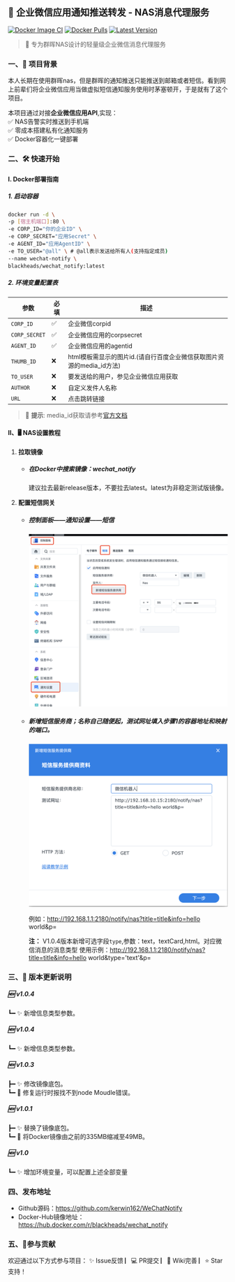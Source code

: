 ## 🚀 企业微信应用通知推送转发 - NAS消息代理服务

[![Docker Image CI](https://github.com/kerwin162/WeChatNotify/actions/workflows/docker-image.yml/badge.svg)](https://github.com/kerwin162/WeChatNotify/actions/workflows/docker-image.yml)
[![Docker Pulls](https://img.shields.io/docker/pulls/blackheads/wechat_notify?style=flat-square)](https://hub.docker.com/r/blackheads/wechat_notify)
[![Latest Version](https://img.shields.io/github/v/release/kerwin162/WeChatNotify?color=success&include_prereleases&style=flat-square)](https://github.com/xaoyaoo/PyWxDump/releases)

> 📢 专为群晖NAS设计的轻量级企业微信消息代理服务 

### 一、🌟 项目背景

本人长期在使用群晖nas，但是群晖的通知推送只能推送到邮箱或者短信。看到网上前辈们将企业微信应用当做虚拟短信通知服务使用时茅塞顿开，于是就有了这个项目。

本项目通过对接**企业微信应用API**,实现：  
✅ NAS告警实时推送到手机端  
✅ 零成本搭建私有化通知服务  
✅ Docker容器化一键部署  


### 二、🛠️ 快速开始
#### I. Docker部署指南
##### 1. 启动容器
```bash
docker run -d \
-p [宿主机端口]:80 \ 
-e CORP_ID="你的企业ID" \
-e CORP_SECRET="应用Secret" \ 
-e AGENT_ID="应用AgentID" \
-e TO_USER="@all" \ # @all表示发送给所有人(支持指定成员)
--name wechat-notify \
blackheads/wechat_notify:latest
```

##### 2. 环境变量配置表 
| 参数          | 必填 | 描述                                                         |
| ------------- | ---- | ------------------------------------------------------------ |
| `CORP_ID`     | ✅    | 企业微信corpid                                               |
| `CORP_SECRET` | ✅    | 企业微信应用的corpsecret                                     |
| `AGENT_ID`    | ✅    | 企业微信应用的agentid                                        |
| `THUMB_ID`    | ❌    | html模板需显示的图片id.(请自行百度企业微信获取图片资源的media_id方法) |
| `TO_USER`     | ❌    | 要发送给的用户，参见企业微信应用获取                         |
| `AUTHOR`      | ❌    | 自定义发件人名称                                             |
| `URL`         | ❌    | 点击跳转链接                                                 |

> 📝 **提示**: media_id获取请参考[官方文档](https://work.weixin.qq.com/api/doc/)

#### II、🖥️ NAS设置教程 
1. **拉取镜像**
   - ##### 在Docker中搜索镜像：wechat_notify
     建议拉去最新release版本，不要拉去latest。latest为非稳定测试版镜像。

2. **配置短信网关**
   - ##### 控制面板——通知设置——短信

       <img src="pic/step-1.png" width="640px" />

   - ##### 新增短信服务商；名称自己随便起，测试网址填入步骤1的容器地址和映射的端口。

      <img src="pic/step-2.png" width="640px" />
      
      例如：http://192.168.1.1:2180/notify/nas?title=title&info=hello world&p=

     **注：** V1.0.4版本新增可选字段`type`,参数：text，textCard,html。对应微信消息的消息类型
     使用示例：http://192.168.1.1:2180/notify/nas?title=title&info=hello world&type='text'&p=


### 三、🔄 版本更新说明

##### 🆕 v1.0.4
┗━ ✨ 新增信息类型参数。
  
##### 🆕 v1.0.4
┗━ ✨ 新增信息类型参数。
  
##### 🆕 v1.0.3
┣━ ✨ 修改镜像底包。  
┗━ 🐞 修复运行时报找不到node Moudle错误。
   
##### 🆕 v1.0.1
┣━ ✨ 替换了镜像底包。  
┗━ 🐞 将Docker镜像由之前的335MB缩减至49MB。
   
##### 🆕 v1.0
┗━ ✨ 增加环境变量，可以配置上述全部变量


### 四、发布地址
- Github源码：https://github.com/kerwin162/WeChatNotify
- Docker-Hub镜像地址：https://hub.docker.com/r/blackheads/wechat_notify

### 五、🤝参与贡献 

欢迎通过以下方式参与项目：
✨ Issue反馈   ▏💻 PR提交   ▏📖 Wiki完善   ▏⭐ Star支持！

